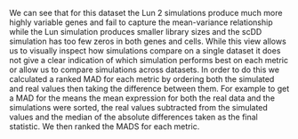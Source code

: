 We can see that for this dataset the Lun 2 simulations produce much more highly variable genes and fail to capture the mean-variance relationship while the Lun simulation produces smaller library sizes and the scDD simulation has too few zeros in both genes and cells. While this view allows us to visually inspect how simulations compare on a single dataset it does not give a clear indication of which simulation performs best on each metric or allow us to compare simulations across datasets. In order to do this we calculated a ranked MAD for each metric by ordering both the simulated and real values then taking the difference between them. For example to get a MAD for the means the mean expression for both the real data and the simulations were sorted, the real values subtracted from the simulated values and the median of the absolute differences taken as the final statistic. We then ranked the MADS for each metric.  